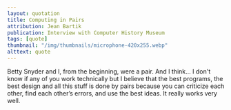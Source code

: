 ```yaml
---
layout: quotation
title: Computing in Pairs
attribution: Jean Bartik
publication: Interview with Computer History Museum
tags: [quote]
thumbnail: "/img/thumbnails/microphone-420x255.webp"
alttext: quote
---
```


Betty Snyder and I, from the beginning, were a pair. And I think... I don't know if any of you
work technically but I believe that the best programs, the best design and all this stuff is done
by pairs because you can criticize each other, find each other’s errors, and use the best ideas. It
really works very well.
